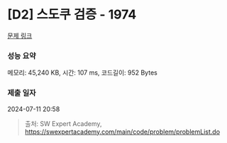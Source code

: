 # [D2] 스도쿠 검증 - 1974 

[문제 링크](https://swexpertacademy.com/main/code/problem/problemDetail.do?contestProbId=AV5Psz16AYEDFAUq) 

### 성능 요약

메모리: 45,240 KB, 시간: 107 ms, 코드길이: 952 Bytes

### 제출 일자

2024-07-11 20:58



> 출처: SW Expert Academy, https://swexpertacademy.com/main/code/problem/problemList.do